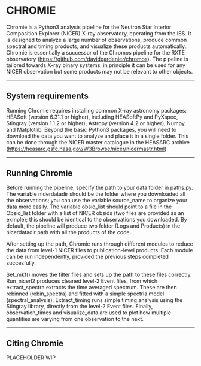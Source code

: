 # CHROMIE

Chromie is a Python3 analysis pipeline for the Neutron Star Interior Composition Explorer (NICER) X-ray observatory, operating from the ISS.
It is designed to analyze a large number of observations, produce common spectral and timing products, and visualize these products
automatically. Chromie is essentially a successor of the Chromos pipeline for the RXTE observatory (https://github.com/davidgardenier/chromos).
The pipeline is tailored towards X-ray binary systems; in principle it can be used for any NICER observation but some products may
not be relevant to other objects.

---------------------------------------------------------------------------------------------------------------------------------------

## System requirements

Running Chromie requires installing common X-ray astronomy packages: HEASoft (version 6.31.1 or higher), including HEASoftPy
and PyXspec, Stingray (version 1.1.2 or higher), Astropy (version 4.2 or higher), Numpy and Matplotlib.
Beyond the basic Python3 packages, you will need to download the data you want to analyze and place it in a single folder. This can
be done through the NICER master catalogue in the HEASARC archive (https://heasarc.gsfc.nasa.gov/W3Browse/nicer/nicermastr.html)

---------------------------------------------------------------------------------------------------------------------------------------

## Running Chromie

Before running the pipeline, specify the path to your data folder in paths.py. The variable niderdatadir should be the folder where
you downloaded all the observations; you can use the variable source\_name to organize your data more easily. The variable obsid\_list 
should point to a file in the Obsid\_list folder with a list of NICER obsids (two files are provided as an exmple); this should be
identical to the observations you downloaded. By default, the pipeline will produce two folder (Logs and Products) in the nicerdatadir
path with all the products of the code.

After setting up the path, Chromie runs through different modules to reduce the data from level-1 NICER files to publication-level
products. Each module can be run independently, provided the previous steps completed succesfully. 

Set\_mkf() moves the filter files and sets up the path to these files correctly. Run\_nicerl2 produces cleaned level-2 Event files, 
from which extract_spectra extracts the time averaged spectrum. These are then rebinned (rebin\_spectra) and fitted with a simple
spectrla model (spectral\_analysis). Extract\_timing runs simple timing analysis using the Stingray library, directly from the level-2
Event files. Finally, observation\_times and visualize\_data are used to plot how multiple quantities are varying from one observation
to the next. 

---------------------------------------------------------------------------------------------------------------------------------------
## Citing Chromie

PLACEHOLDER WIP
